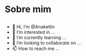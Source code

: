 # Sobre mim

##

- 👋 Hi, I’m @Anaketlin
- 👀 I’m interested in ...
- 🌱 I’m currently learning ...
- 💞️ I’m looking to collaborate on ...
- 📫 How to reach me ...

<!---
Anaketlin/Anaketlin is a ✨ special ✨ repository because its `README.md` (this file) appears on your GitHub profile.
You can click the Preview link to take a look at your changes.
--->
